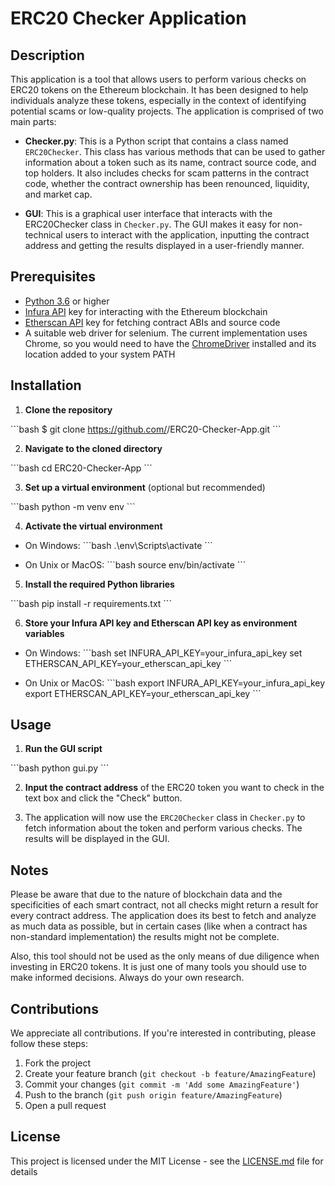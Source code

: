 # **ERC20 Checker Application**

## **Description**

This application is a tool that allows users to perform various checks on ERC20 tokens on the Ethereum blockchain. It has been designed to help individuals analyze these tokens, especially in the context of identifying potential scams or low-quality projects. The application is comprised of two main parts:

- **Checker.py**: This is a Python script that contains a class named `ERC20Checker`. This class has various methods that can be used to gather information about a token such as its name, contract source code, and top holders. It also includes checks for scam patterns in the contract code, whether the contract ownership has been renounced, liquidity, and market cap.

- **GUI**: This is a graphical user interface that interacts with the ERC20Checker class in `Checker.py`. The GUI makes it easy for non-technical users to interact with the application, inputting the contract address and getting the results displayed in a user-friendly manner.

## **Prerequisites**

- [Python 3.6](https://www.python.org/downloads/) or higher
- [Infura API](https://infura.io/) key for interacting with the Ethereum blockchain
- [Etherscan API](https://etherscan.io/apis) key for fetching contract ABIs and source code
- A suitable web driver for selenium. The current implementation uses Chrome, so you would need to have the [ChromeDriver](https://sites.google.com/a/chromium.org/chromedriver/) installed and its location added to your system PATH

## **Installation**

1. **Clone the repository**

\```bash
$ git clone https://github.com/<your-username>/ERC20-Checker-App.git
\```

2. **Navigate to the cloned directory**

\```bash
cd ERC20-Checker-App
\```

3. **Set up a virtual environment** (optional but recommended)

\```bash
python -m venv env
\```

4. **Activate the virtual environment**

- On Windows:
\```bash
.\env\Scripts\activate
\```

- On Unix or MacOS:
\```bash
source env/bin/activate
\```

5. **Install the required Python libraries**

\```bash
pip install -r requirements.txt
\```

6. **Store your Infura API key and Etherscan API key as environment variables**

- On Windows:
\```bash
set INFURA_API_KEY=your_infura_api_key
set ETHERSCAN_API_KEY=your_etherscan_api_key
\```

- On Unix or MacOS:
\```bash
export INFURA_API_KEY=your_infura_api_key
export ETHERSCAN_API_KEY=your_etherscan_api_key
\```

## **Usage**

1. **Run the GUI script**

\```bash
python gui.py
\```

2. **Input the contract address** of the ERC20 token you want to check in the text box and click the "Check" button.

3. The application will now use the `ERC20Checker` class in `Checker.py` to fetch information about the token and perform various checks. The results will be displayed in the GUI.

## **Notes**

Please be aware that due to the nature of blockchain data and the specificities of each smart contract, not all checks might return a result for every contract address. The application does its best to fetch and analyze as much data as possible, but in certain cases (like when a contract has non-standard implementation) the results might not be complete.

Also, this tool should not be used as the only means of due diligence when investing in ERC20 tokens. It is just one of many tools you should use to make informed decisions. Always do your own research.

## Contributions

We appreciate all contributions. If you're interested in contributing, please follow these steps:

1. Fork the project
2. Create your feature branch (`git checkout -b feature/AmazingFeature`)
3. Commit your changes (`git commit -m 'Add some AmazingFeature'`)
4. Push to the branch (`git push origin feature/AmazingFeature`)
5. Open a pull request

## License

This project is licensed under the MIT License - see the [LICENSE.md](LICENSE.md) file for details

